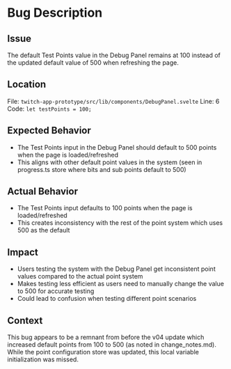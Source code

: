 # Bug Description

## Issue
The default Test Points value in the Debug Panel remains at 100 instead of the updated default value of 500 when refreshing the page.

## Location
File: `twitch-app-prototype/src/lib/components/DebugPanel.svelte`
Line: 6
Code: `let testPoints = 100;`

## Expected Behavior
- The Test Points input in the Debug Panel should default to 500 points when the page is loaded/refreshed
- This aligns with other default point values in the system (seen in progress.ts store where bits and sub points default to 500)

## Actual Behavior
- The Test Points input defaults to 100 points when the page is loaded/refreshed
- This creates inconsistency with the rest of the point system which uses 500 as the default

## Impact
- Users testing the system with the Debug Panel get inconsistent point values compared to the actual point system
- Makes testing less efficient as users need to manually change the value to 500 for accurate testing
- Could lead to confusion when testing different point scenarios

## Context
This bug appears to be a remnant from before the v04 update which increased default points from 100 to 500 (as noted in change_notes.md). While the point configuration store was updated, this local variable initialization was missed.